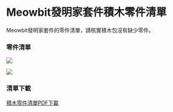 # Meowbit發明家套件積木零件清單

Meowbit發明家套件的零件清單，請核實積木包沒有缺少零件。

### 零件清單

![](https://kittenbothk.readthedocs.io/en/latest/\_images/15.jpg)

![](https://kittenbothk.readthedocs.io/en/latest/\_images/25.jpg)

### 清單下載

[積木零件清單PDF下載](https://kittenbothk.readthedocs.io/en/latest/Kits/meowbit\_creator/info/www.google.com)
